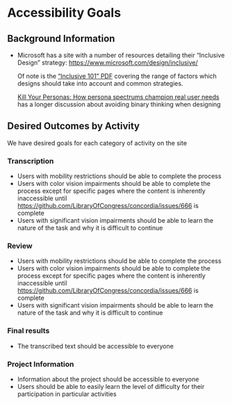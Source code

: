 # Accessibility Goals

## Background Information

-   Microsoft has a site with a number of resources detailing their “Inclusive Design” strategy: https://www.microsoft.com/design/inclusive/

    Of note is the [“Inclusive 101” PDF](https://download.microsoft.com/download/b/0/d/b0d4bf87-09ce-4417-8f28-d60703d672ed/inclusive_toolkit_manual_final.pdf) covering the range of factors which designs should take into account and common strategies.

    [Kill Your Personas: How persona spectrums champion real user needs](https://medium.com/microsoft-design/kill-your-personas-1c332d4908cc)
    has a longer discussion about avoiding binary thinking when designing

## Desired Outcomes by Activity

We have desired goals for each category of activity on the site

### Transcription

-   Users with mobility restrictions should be able to complete the process
-   Users with color vision impairments should be able to complete the process except for specific pages where the content is inherently inaccessible until https://github.com/LibraryOfCongress/concordia/issues/666 is complete
-   Users with significant vision impairments should be able to learn the nature of the task and why it is difficult to continue

### Review

-   Users with mobility restrictions should be able to complete the process
-   Users with color vision impairments should be able to complete the process except for specific pages where the content is inherently inaccessible until https://github.com/LibraryOfCongress/concordia/issues/666 is complete
-   Users with significant vision impairments should be able to learn the nature of the task and why it is difficult to continue

### Final results

-   The transcribed text should be accessible to everyone

### Project Information

-   Information about the project should be accessible to everyone
-   Users should be able to easily learn the level of difficulty for their participation in particular activities
